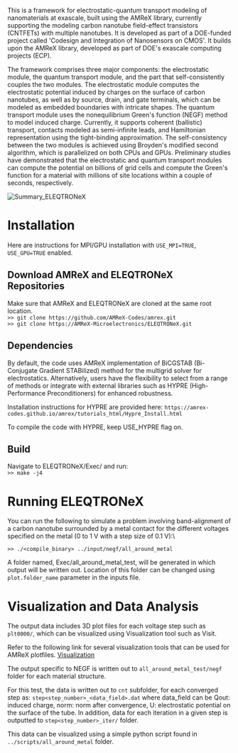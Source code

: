 This is a framework for electrostatic-quantum transport modeling of nanomaterials at exascale, built using the AMReX library, currently supporting the modeling carbon nanotube field-effect transistors (CNTFETs) with multiple nanotubes. It is developed as part of a DOE-funded project called 'Codesign and Integration of Nanosensors on CMOS'. It builds upon the AMReX library, developed as part of DOE's exascale computing projects (ECP).

The framework comprises three major components: the electrostatic module, the quantum transport module, and the part that self-consistently couples the two modules. The electrostatic module computes the electrostatic potential induced by charges on the surface of carbon nanotubes, as well as by source, drain, and gate terminals, which can be modeled as embedded boundaries with intricate shapes. The quantum transport module uses the nonequilibrium Green's function (NEGF) method to model induced charge. Currently, it supports coherent (ballistic) transport, contacts modeled as semi-infinite leads, and Hamiltonian representation using the tight-binding approximation. The self-consistency between the two modules is achieved using Broyden's modified second algorithm, which is parallelized on both CPUs and GPUs. Preliminary studies have demonstrated that the electrostatic and quantum transport modules can compute the potential on billions of grid cells and compute the Green's function for a material with millions of site locations within a couple of seconds, respectively. 

![Summary_ELEQTRONeX](https://github.com/AMReX-Microelectronics/eXstatic/assets/42623728/bb489e73-8530-4a48-9992-0caf2b206588)

# Installation
Here are instructions for MPI/GPU installation with `USE_MPI=TRUE`, `USE_GPU=TRUE` enabled.  

## Download AMReX and ELEQTRONeX Repositories
Make sure that AMReX and ELEQTRONeX are cloned at the same root location. \
``` >> git clone https://github.com/AMReX-Codes/amrex.git ``` \
``` >> git clone https://AMReX-Microelectronics/ELEQTRONeX.git ```

## Dependencies
By default, the code uses AMReX implementation of BiCGSTAB (Bi-Conjugate Gradient STABilized)
method for the multigrid solver for electrostatics. Alternatively, users have the flexibility to select from a range of methods or integrate with external libraries such as HYPRE (High-Performance Preconditioners) for enhanced robustness.

Installation instructions for HYPRE are provided here:
``` https://amrex-codes.github.io/amrex/tutorials_html/Hypre_Install.html ```

To compile the code with HYPRE, keep USE_HYPRE flag on.

## Build
 Navigate to ELEQTRONeX/Exec/ and run:\
```>> make -j4```

# Running ELEQTRONeX

You can run the following to simulate a problem involving band-alignment of a carbon nanotube surrounded by a metal contact for the different voltages specified on the metal (0 to 1 V with a step size of 0.1 V):\

```>> ./<compile_binary> ../input/negf/all_around_metal```

A folder named, Exec/all_around_metal_test, will be generated in which output will be written out. Location of this folder can be changed using `plot.folder_name` parameter in the inputs file.

# Visualization and Data Analysis

The output data includes 3D plot files for each voltage step such as `plt0000/`, which can be visualized using Visualization tool such as Visit.

Refer to the following link for several visualization tools that can be used for AMReX plotfiles.
[Visualization](https://amrex-codes.github.io/amrex/docs_html/Visualization_Chapter.html)

The output specific to NEGF is written out to `all_around_metal_test/negf` folder for each material structure. 

For this test, the data is written out to `cnt` subfolder, for each converged step as:
`step<step_number>_<data_field>.dat` where data_field can be Qout: induced charge, norm: norm after convergence, U: electrostatic potential on the surface of the tube.
In addition, data for each iteration in a given step is outputted to `step<step_number>_iter/` folder.

This data can be visualized using a simple python script found in `../scripts/all_around_metal` folder.
